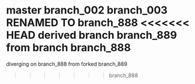 master
branch_002
branch_003 RENAMED TO branch_888
<<<<<<< HEAD
derived branch branch_889 from branch branch_888
=======
diverging on branch_888 from forked branch_889
>>>>>>> branch_888
